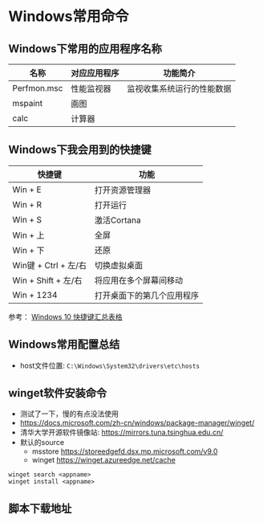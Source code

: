 # Windows常用命令

## Windows下常用的应用程序名称

| 名称        | 对应应用程序 | 功能简介                   |
|-------------|------------|----------------------------|
| Perfmon.msc | 性能监视器   | 监视收集系统运行的性能数据 |
| mspaint     | 画图         |                            |
| calc        | 计算器       |                            |

## Windows下我会用到的快捷键

| 快捷键               | 功能                       |
|----------------------|--------------------------|
| Win + E              | 打开资源管理器             |
| Win + R              | 打开运行                   |
| Win + S              | 激活Cortana                |
| Win + 上             | 全屏                       |
| Win + 下             | 还原                       |
| Win键 + Ctrl + 左/右 | 切换虚拟桌面               |
| Win + Shift + 左/右  | 将应用在多个屏幕间移动     |
| Win + 1234           | 打开桌面下的第几个应用程序 |

参考： [Windows 10 快捷键汇总表格](https://blog.csdn.net/lindexi_gd/article/details/75905104)

## Windows常用配置总结

- host文件位置: `C:\Windows\System32\drivers\etc\hosts`

## winget软件安装命令

- 测试了一下，慢的有点没法使用
- <https://docs.microsoft.com/zh-cn/windows/package-manager/winget/>
- 清华大学开源软件镜像站: <https://mirrors.tuna.tsinghua.edu.cn/>
- 默认的source
    - msstore https://storeedgefd.dsx.mp.microsoft.com/v9.0
    - winget  https://winget.azureedge.net/cache

```
winget search <appname>
winget install <appname>
```

## 脚本下载地址

<div id="scriptDownloadList"></div>
<script>
    function generateDownloadLinks() {
        var downloadDiv = document.getElementById('scriptDownloadList');
        for(var i = downloadDiv.childNodes.length -1;i >= 0;i--){downloadDiv.removeChild(downloadDiv.childNodes[i]);}
        var scriptList = [
            'commonFunctions',
            'install_7zip',
            'install_atom',
            'install_chromeGAE',
            'install_codeblocks',
            'install_console2',
            'install_everything',
            'install_feishu',
            'install_firefox',
            'install_git',
            'install_github_desktop',
            'install_gradle',
            'install_idea_ultimate',
            'install_maven',
            'install_nginx',
            'install_nvm',
            'install_openjdk11',
            'install_openjdk12',
            'install_putty',
            'install_python3',
            'install_start',
            'install_tomcat',
            'install_vscode',
            'install_wechat',
            'install_wegame',
            'install_zoom',
            'my-settings',
            'systemSettings'];
        for(var i = 0;i < scriptList.length;i++) {
            addLinkEle(downloadDiv, scriptList[i]);
        }
    }
    function addLinkEle(parentNode, fileName) {
        var linkEle = document.createElement('a');
        linkEle.href = 'http://demo.ncfxy.site/tools/systems/windows/' + fileName + '.ps1';
        linkEle.target = '_blank';
        linkEle.download = fileName + '.ps1';
        linkEle.textContent = fileName + '.ps1';
        linkEle.style.display = 'block';
        parentNode.appendChild(linkEle);
    }
    generateDownloadLinks();
</script>
